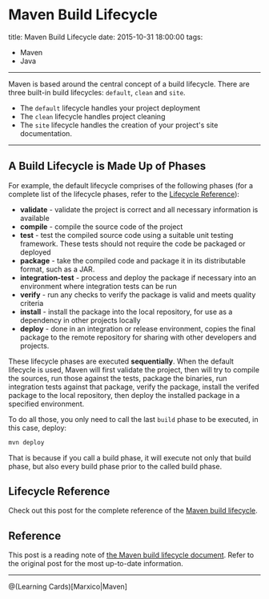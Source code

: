 # Maven Build Lifecycle

title: Maven Build Lifecycle
date: 2015-10-31 18:00:00
tags: 
- Maven
- Java

---

Maven is based around the central concept of a build lifecycle. There are three built-in build lifecycles: `default`, `clean` and `site`. 

- The `default` lifecycle handles your project deployment
- The `clean` lifecycle handles project cleaning
- The `site` lifecycle handles the creation of your project's site documentation.

<!-- more -->

----------

## A Build Lifecycle is Made Up of Phases
For example, the default lifecycle comprises of the following phases (for a complete list of the lifecycle phases, refer to the [Lifecycle Reference](https://maven.apache.org/guides/introduction/introduction-to-the-lifecycle.html#Lifecycle_Reference)):

- **validate** - validate the project is correct and all necessary information is available
- **compile** - compile the source code of the project
- **test** - test the compiled source code using a suitable unit testing framework. These tests should not require the code be packaged or deployed
- **package** - take the compiled code and package it in its distributable format, such as a JAR.
- **integration-test** - process and deploy the package if necessary into an environment where integration tests can be run
- **verify** - run any checks to verify the package is valid and meets quality criteria
- **install** - install the package into the local repository, for use as a dependency in other projects locally
- **deploy** - done in an integration or release environment, copies the final package to the remote repository for sharing with other developers and projects.

These lifecycle phases are executed **sequentially**. When the default lifecycle is used, Maven will first validate the project, then will try to compile the sources, run those against the tests, package the binaries, run integration tests against that package, verify the package, install the verifed package to the local repository, then deploy the installed package in a specified environment.

To do all those, you only need to call the last `build` phase to be executed, in this case, deploy:
``` bash
mvn deploy
```
That is because if you call a build phase, it will execute not only that build phase, but also every build phase prior to the called build phase. 

## Lifecycle Reference
Check out this post for the complete reference of the [Maven build lifecycle](https://maven.apache.org/guides/introduction/introduction-to-the-lifecycle.html#Lifecycle_Reference).

## Reference
This post is a reading note of [the Maven build lifecycle document](https://maven.apache.org/guides/introduction/introduction-to-the-lifecycle.html#Lifecycle_Reference). Refer to the original post for the most up-to-date information.


----------

@(Learning Cards)[Marxico|Maven]